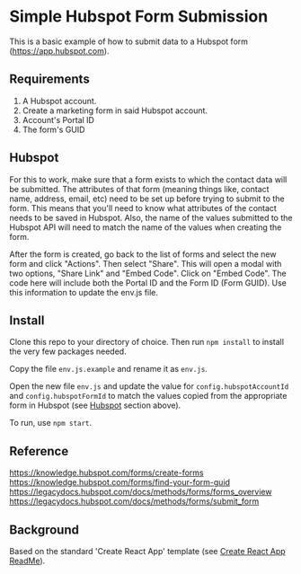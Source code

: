 # Simple Hubspot Form Submission
This is a basic example of how to submit data to a Hubspot form (https://app.hubspot.com).

## Requirements
1. A Hubspot account.
2. Create a marketing form in said Hubspot account.
3. Account's Portal ID
4. The form's GUID

## Hubspot
For this to work, make sure that a form exists to which the contact data will be submitted. The attributes of that form (meaning things like, contact name, address, email, etc) need to be set up before trying to submit to the form. This means that you'll need to know what attributes of the contact needs to be saved in Hubspot. Also, the name of the values submitted to the Hubspot API will need to match the name of the values when creating the form.

After the form is created, go back to the list of forms and select the new form and click "Actions". Then select "Share". This will open a modal with two options, "Share Link" and "Embed Code". Click on "Embed Code". The code here will include both the Portal ID and the Form ID (Form GUID). Use this information to update the env.js file.

## Install
Clone this repo to your directory of choice. Then run `npm install` to install the very few packages needed.

Copy the file `env.js.example` and rename it as `env.js`. 

Open the new file `env.js` and update the value for `config.hubspotAccountId` and `config.hubspotFormId` to match the values copied from the appropriate form in Hubspot (see [Hubspot](#Hubspot) section above).

To run, use `npm start`.

## Reference
https://knowledge.hubspot.com/forms/create-forms
https://knowledge.hubspot.com/forms/find-your-form-guid
https://legacydocs.hubspot.com/docs/methods/forms/forms_overview
https://legacydocs.hubspot.com/docs/methods/forms/submit_form

## Background
Based on the standard 'Create React App' template (see [Create React App ReadMe](README_ReactApp.md)).
